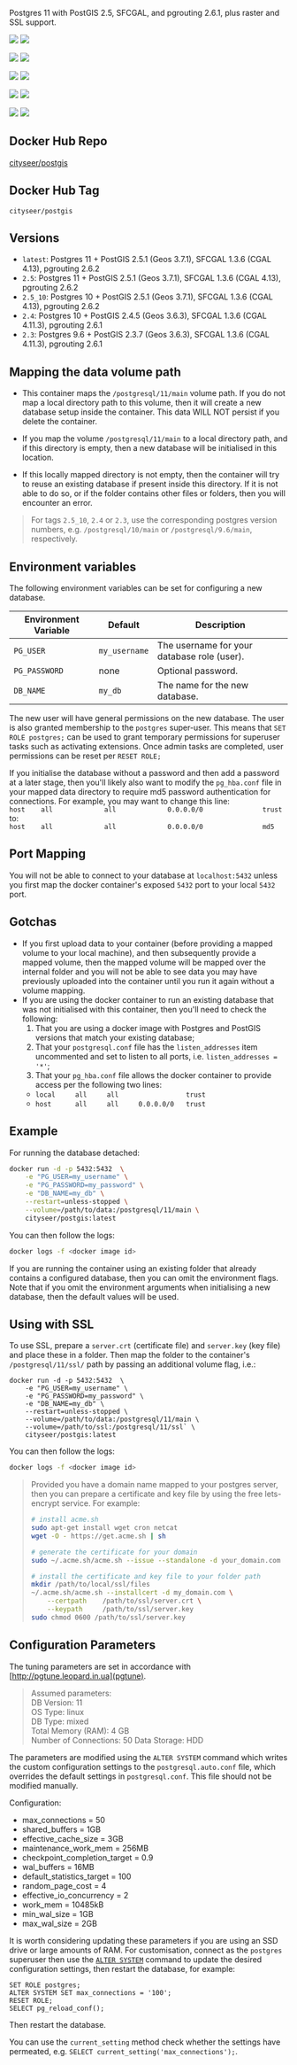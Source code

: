Postgres 11 with PostGIS 2.5, SFCGAL, and pgrouting 2.6.1, plus raster and SSL support.

[![](https://images.microbadger.com/badges/version/cityseer/postgis.svg)](https://microbadger.com/images/cityseer/postgis "Get your own version badge on microbadger.com")
[![](https://images.microbadger.com/badges/image/cityseer/postgis.svg)](https://microbadger.com/images/cityseer/postgis "Get your own image badge on microbadger.com")

[![](https://images.microbadger.com/badges/version/cityseer/postgis:2.5.svg)](https://microbadger.com/images/cityseer/postgis:2.5 "Get your own version badge on microbadger.com")
[![](https://images.microbadger.com/badges/image/cityseer/postgis:2.5.svg)](https://microbadger.com/images/cityseer/postgis:2.5 "Get your own image badge on microbadger.com")

[![](https://images.microbadger.com/badges/version/cityseer/postgis:2.5_10.svg)](https://microbadger.com/images/cityseer/postgis:2.5 "Get your own version badge on microbadger.com")
[![](https://images.microbadger.com/badges/image/cityseer/postgis:2.5_10.svg)](https://microbadger.com/images/cityseer/postgis:2.5 "Get your own image badge on microbadger.com")

[![](https://images.microbadger.com/badges/version/cityseer/postgis:2.4.svg)](https://microbadger.com/images/cityseer/postgis:2.4 "Get your own version badge on microbadger.com")
[![](https://images.microbadger.com/badges/image/cityseer/postgis:2.4.svg)](https://microbadger.com/images/cityseer/postgis:2.4 "Get your own image badge on microbadger.com")

[![](https://images.microbadger.com/badges/version/cityseer/postgis:2.3.svg)](https://microbadger.com/images/cityseer/postgis:2.3 "Get your own version badge on microbadger.com")
[![](https://images.microbadger.com/badges/image/cityseer/postgis:2.3.svg)](https://microbadger.com/images/cityseer/postgis:2.3 "Get your own image badge on microbadger.com")


Docker Hub Repo
---------------

[cityseer/postgis](https://hub.docker.com/r/cityseer/postgis/)

Docker Hub Tag
--------------

`cityseer/postgis`

Versions
--------

- `latest`: Postgres 11 + PostGIS 2.5.1 (Geos 3.7.1), SFCGAL 1.3.6 (CGAL 4.13), pgrouting 2.6.2
- `2.5`: Postgres 11 + PostGIS 2.5.1 (Geos 3.7.1), SFCGAL 1.3.6 (CGAL 4.13), pgrouting 2.6.2
- `2.5_10`: Postgres 10 + PostGIS 2.5.1 (Geos 3.7.1), SFCGAL 1.3.6 (CGAL 4.13), pgrouting 2.6.2
- `2.4`: Postgres 10 + PostGIS 2.4.5 (Geos 3.6.3), SFCGAL 1.3.6 (CGAL 4.11.3), pgrouting 2.6.1
- `2.3`: Postgres 9.6 + PostGIS 2.3.7 (Geos 3.6.3), SFCGAL 1.3.6 (CGAL 4.11.3), pgrouting 2.6.1

Mapping the data volume path
----------------------------
- This container maps the `/postgresql/11/main` volume path. If you do not map a local directory path to this volume, then it will create a new database setup inside the container. This data WILL NOT persist if you delete the container.

- If you map the volume `/postgresql/11/main` to a local directory path, and if this directory is empty, then a new database will be initialised in this location.

- If this locally mapped directory is not empty, then the container will try to reuse an existing database if present inside this directory. If it is not able to do so, or if the folder contains other files or folders, then you will encounter an error.

> For tags `2.5_10`, `2.4` or `2.3`, use the corresponding postgres version numbers, e.g. `/postgresql/10/main` or `/postgresql/9.6/main`, respectively.

Environment variables
---------------------
The following environment variables can be set for configuring a new database.

Environment Variable | Default | Description
------------------------|---------|--------------
`PG_USER` |  `my_username` | The username for your database role (user).
`PG_PASSWORD` | none | Optional password.
`DB_NAME` | `my_db` | The name for the new database.

The new user will have general permissions on the new database. The user is also granted membership to the `postgres` super-user. This means that `SET ROLE postgres;` can be used to grant temporary permissions for superuser tasks such as activating extensions. Once admin tasks are completed, user permissions can be reset per `RESET ROLE;`

If you initialise the database without a password and then add a password at a later stage, then you'll likely also want to modify the `pg_hba.conf` file in your mapped data directory to require md5 password authentication for connections. For example, you may want to change this line:  
`host    all             all             0.0.0.0/0               trust`  
to:  
`host    all             all             0.0.0.0/0               md5`  

Port Mapping
------------
You will not be able to connect to your database at `localhost:5432` unless you first map the docker container's exposed `5432` port to your local `5432` port.

Gotchas
-------
- If you first upload data to your container (before providing a mapped volume to your local machine), and then subsequently provide a mapped volume, then the mapped volume will be mapped over the internal folder and you will not be able to see data you may have previously uploaded into the container until you run it again without a volume mapping.
- If you are using the docker container to run an existing database that was not initialised with this container, then you'll need to check the following:
  1. That you are using a docker image with Postgres and PostGIS versions that match your existing database;
  1. That your `postgresql.conf` file has the `listen_addresses` item uncommented and set to listen to all ports, i.e. `listen_addresses = '*'`;
  1. That your `pg_hba.conf` file allows the docker container to provide access per the following two lines:
    - `local     all     all                 trust`
    - `host      all     all     0.0.0.0/0   trust`

Example
-------
For running the database detached:
```bash
docker run -d -p 5432:5432  \
    -e "PG_USER=my_username" \
    -e "PG_PASSWORD=my_password" \
    -e "DB_NAME=my_db" \
    --restart=unless-stopped \
    --volume=/path/to/data:/postgresql/11/main \
    cityseer/postgis:latest
```
You can then follow the logs:
```bash
docker logs -f <docker image id>
```

If you are running the container using an existing folder that already contains a configured database, then you can omit the environment flags. Note that if you omit the environment arguments when initialising a new database, then the default values will be used.

Using with SSL
--------------

To use SSL, prepare a `server.crt` (certificate file) and `server.key` (key file) and place these in a folder.
Then map the folder to the container's `/postgresql/11/ssl/` path by passing an additional volume flag, i.e.:

```
docker run -d -p 5432:5432  \
    -e "PG_USER=my_username" \
    -e "PG_PASSWORD=my_password" \
    -e "DB_NAME=my_db" \
    --restart=unless-stopped \
    --volume=/path/to/data:/postgresql/11/main \
    --volume=/path/to/ssl:/postgresql/11/ssl` \
    cityseer/postgis:latest
```
You can then follow the logs:
```bash
docker logs -f <docker image id>
```

> Provided you have a domain name mapped to your postgres server, then you can prepare a certificate and key file by using the free lets-encrypt service.
> For example:
> ```bash
> # install acme.sh
> sudo apt-get install wget cron netcat
> wget -O - https://get.acme.sh | sh
>
> # generate the certificate for your domain
> sudo ~/.acme.sh/acme.sh --issue --standalone -d your_domain.com
>
> # install the certificate and key file to your folder path
> mkdir /path/to/local/ssl/files
> ~/.acme.sh/acme.sh --installcert -d my_domain.com \
>     --certpath    /path/to/ssl/server.crt \
>     --keypath     /path/to/ssl/server.key
> sudo chmod 0600 /path/to/ssl/server.key
> ```

Configuration Parameters
------------------------
The tuning parameters are set in accordance with [http://pgtune.leopard.in.ua](pgtune).

> Assumed parameters:  
  DB Version: 11  
  OS Type: linux  
  DB Type: mixed  
  Total Memory (RAM): 4 GB  
  Number of Connections: 50
  Data Storage: HDD

The parameters are modified using the `ALTER SYSTEM` command which writes the custom configuration settings to the `postgresql.auto.conf` file, which overrides the default settings in `postgresql.conf`. This file should not be modified manually.

Configuration:
- max_connections = 50
- shared_buffers = 1GB
- effective_cache_size = 3GB
- maintenance_work_mem = 256MB
- checkpoint_completion_target = 0.9
- wal_buffers = 16MB
- default_statistics_target = 100
- random_page_cost = 4
- effective_io_concurrency = 2
- work_mem = 10485kB
- min_wal_size = 1GB
- max_wal_size = 2GB

It is worth considering updating these parameters if you are using an SSD drive or large amounts of RAM. For customisation, connect as the `postgres` superuser then use the [`ALTER SYSTEM`](https://www.postgresql.org/docs/10/static/sql-altersystem.html) command to update the desired configuration settings, then restart the database, for example:
```postgresql
SET ROLE postgres;
ALTER SYSTEM SET max_connections = '100';
RESET ROLE;
SELECT pg_reload_conf();
```
Then restart the database.

You can use the `current_setting` method check whether the settings have permeated, e.g. `SELECT current_setting('max_connections');`.
